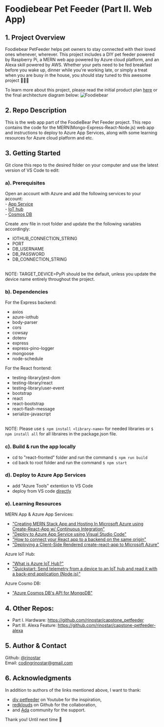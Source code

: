 # Foodiebear Pet Feeder (Part II. Web App)

## 1. Project Overview
Foodiebear PetFeeder helps pet owners to stay connected with their loved ones whenever, wherever. This project includes a DIY pet feeder powered by Raspberry Pi, a MERN web app powered by Azure cloud platform, and an Alexa skill powered by AWS. Whether your pets need to be fed breakfast before you wake up, dinner while you're working late, or simply a treat when you are busy in the house, you should stay tuned to this awesome project :dog::cat::panda_face:

To learn more about this project, please read the initial product plan [here](https://gist.github.com/rinostar/a79a67ce073be1d7e5be2e4a55bb714e) or the final architecture diagram below:
![Foodiebear](https://user-images.githubusercontent.com/52188117/72955297-63148f00-3d93-11ea-8377-74b722fa7012.png)

## 2. Repo Description
This is the web app part of the FoodieBear Pet Feeder project. This repo contains the code for the MERN(Mongo-Express-React-Node.js) web app and instructions to deploy to Azure App Services, along with some learning resources for Azure cloud platform and etc.

## 3. Getting Started

Git clone this repo to the desired folder on your computer and use the latest version of VS Code to edit:

### a). Prerequisites
Open an account with Azure and add the following services to your account:
<br />- [App Service](https://docs.microsoft.com/en-us/azure/app-service/app-service-web-get-started-nodejs)
<br />- [IoT hub](https://docs.microsoft.com/en-us/azure/iot-hub/iot-hub-create-through-portal)
<br />- [Cosmos DB](https://docs.microsoft.com/en-us/azure/cosmos-db/create-mongodb-dotnet)

Create .env file in root folder and update the the following variables accordingly:
* IOTHUB_CONNECTION_STRING
* PORT
* DB_USERNAME
* DB_PASSWORD
* DB_CONNECTION_STRING

<br />NOTE: TARGET_DEVICE=PyPi should be the default, unless you update the device name entirely throughout the project. 

### b). Dependencies
For the Express backend:
* axios
* azure-iothub
* body-parser
* cors
* cowsay
* dotenv
* express
* express-pino-logger
* mongoose
* node-schedule

For the React frontend:
* testing-library/jest-dom
* testing-library/react
* testing-library/user-event
* bootstrap
* react
* react-bootstrap
* react-flash-message
* serialize-javascript

<br />NOTE: Please use `$ npm install <library-name>` for needed libraries or `$ npm install all` for all libraires in the package.json file.

### c). Build & run the app locally
* cd to "react-fronted" folder and run the command `$ npm run build`
* cd back to root folder and run the command `$ npm start`

### d). Deploy to Azure App Services
* add "Azure Tools" extention to VS Code
* deploy from VS code [directly](https://docs.microsoft.com/en-us/azure/javascript/tutorial-vscode-azure-app-service-node-01)

### e). Learning Resources
MERN App & Azure App Services:
* ["Creating MERN Stack App and Hosting In Microsoft Azure using Create-React-App w/ Continuous Integration"](https://medium.com/@chrisjr06/creating-mern-stack-app-and-hosting-in-microsoft-azure-using-create-react-app-w-continuous-4acef0c87e71)
* ["Deploy to Azure App Service using Visual Studio Code"](https://docs.microsoft.com/en-us/azure/javascript/tutorial-vscode-azure-app-service-node-01)
* ["How to connect your React app to a backend on the same origin"](https://flaviocopes.com/how-to-serve-react-from-same-origin/)
* ["Deploying a Client-Side Rendered create-react-app to Microsoft Azure"](https://css-tricks.com/deploying-a-client-side-rendered-create-react-app-to-microsoft-azure/)

Azure IoT Hub:
* ["What is Azure IoT Hub?"](https://docs.microsoft.com/en-us/azure/iot-hub/about-iot-hub)
* ["Quickstart: Send telemetry from a device to an IoT hub and read it with a back-end application (Node.js)"](https://docs.microsoft.com/en-us/azure/iot-hub/quickstart-send-telemetry-node)

Azure Cosmo DB:
* ["Azure Cosmos DB's API for MongoDB"](https://docs.microsoft.com/en-us/azure/cosmos-db/mongodb-introduction)

## 4. Other Repos:
* Part I. Hardware: https://github.com/rinostar/capstone_petfeeder
* Part III. Alexa Feature: https://github.com/rinostar/capstone-petfeeder-alexa

## 5. Author & Contact
Github: [@rinostar](https://github.com/rinostar)
<br />Email: codingrinostar@gmail.com

## 6. Acknowledgments
In addition to authors of the links mentioned above, I want to thank: 
* [diy petfeeder](https://www.youtube.com/channel/UCnDOhfA1Y8OODhTrmgLJAcg) on Youtube for the inspiration,
* [redklouds](https://github.com/redklouds) on Github for the collaboration, 
* and [Ada](https://adadevelopersacademy.org/) community for the support.

Thank you! Until next time 🌟

